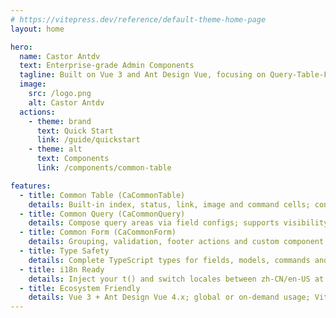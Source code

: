 ```yaml
---
# https://vitepress.dev/reference/default-theme-home-page
layout: home

hero:
  name: Castor Antdv
  text: Enterprise-grade Admin Components
  tagline: Built on Vue 3 and Ant Design Vue, focusing on Query-Table-Form scenarios
  image:
    src: /logo.png
    alt: Castor Antdv
  actions:
    - theme: brand
      text: Quick Start
      link: /guide/quickstart
    - theme: alt
      text: Components
      link: /components/common-table

features:
  - title: Common Table (CaCommonTable)
    details: Built-in index, status, link, image and command cells; configurable and extensible via custom render/commands.
  - title: Common Query (CaCommonQuery)
    details: Compose query areas via field configs; supports visibility/disable validators and built-in actions.
  - title: Common Form (CaCommonForm)
    details: Grouping, validation, footer actions and custom component injection for frequent admin forms.
  - title: Type Safety
    details: Complete TypeScript types for fields, models, commands and sorter.
  - title: i18n Ready
    details: Inject your t() and switch locales between zh-CN/en-US at runtime.
  - title: Ecosystem Friendly
    details: Vue 3 + Ant Design Vue 4.x; global or on-demand usage; Vite/VitePress toolchain.
---
```



